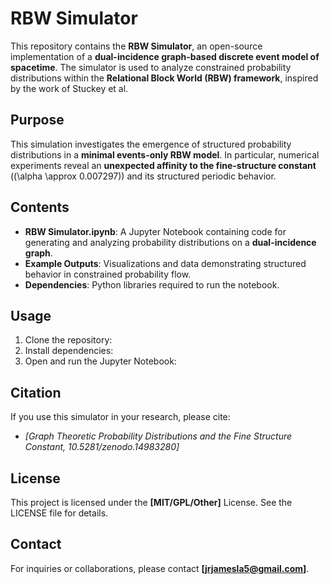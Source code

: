 # RBW Simulator

This repository contains the **RBW Simulator**, an open-source implementation of a **dual-incidence graph-based discrete event model of spacetime**. The simulator is used to analyze constrained probability distributions within the **Relational Block World (RBW) framework**, inspired by the work of Stuckey et al.

## Purpose
This simulation investigates the emergence of structured probability distributions in a **minimal events-only RBW model**. In particular, numerical experiments reveal an **unexpected affinity to the fine-structure constant** (\(\alpha \approx 0.007297\)) and its structured periodic behavior.

## Contents
- **RBW Simulator.ipynb**: A Jupyter Notebook containing code for generating and analyzing probability distributions on a **dual-incidence graph**.
- **Example Outputs**: Visualizations and data demonstrating structured behavior in constrained probability flow.
- **Dependencies**: Python libraries required to run the notebook.

## Usage
1. Clone the repository:
2. Install dependencies:
3. Open and run the Jupyter Notebook:


## Citation
If you use this simulator in your research, please cite:
- *[Graph Theoretic Probability Distributions and the Fine Structure Constant, 10.5281/zenodo.14983280]*

## License
This project is licensed under the **[MIT/GPL/Other]** License. See the LICENSE file for details.

## Contact
For inquiries or collaborations, please contact **[jrjamesla5@gmail.com]**.
